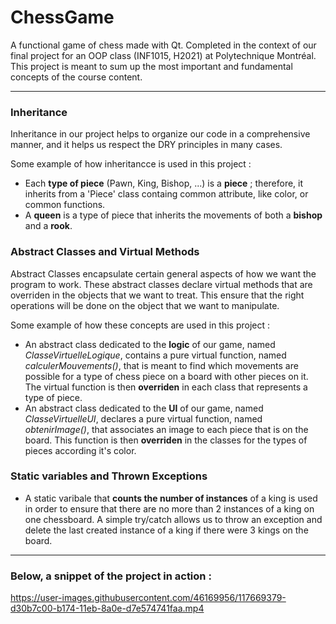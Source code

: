 # ChessGame

A functional game of chess made with Qt. Completed in the context of our final project for an OOP class (INF1015, H2021) at Polytechnique Montréal. This project is meant to sum up the most important and fundamental concepts of the course content. 

---

### Inheritance
Inheritance in our project helps to organize our code in a comprehensive manner, and it helps us respect the DRY principles in many cases. 

Some example of how inheritancce is used in this project :
* Each **type of piece** (Pawn, King, Bishop, ...) is a **piece** ; therefore, it inherits from a 'Piece' class containg common attribute, like color, or common functions.
* A **queen** is a type of piece that inherits the movements of both a **bishop** and a **rook**.


### Abstract Classes and Virtual Methods 
Abstract Classes encapsulate certain general aspects of how we want the program to work. These abstract classes declare virtual methods that are overriden in the objects that we want to treat. This ensure that the right operations will be done on the object that we want to manipulate.

Some example of how these concepts are used in this project :
* An abstract class dedicated to the **logic** of our game, named *ClasseVirtuelleLogique*, contains a pure virtual function, named *calculerMouvements()*, that is meant to find which movements are possible for a type of chess piece on a board with other pieces on it. The virtual function is then **overriden** in each class that represents a type of piece.
* An abstract class dedicated to the **UI** of our game, named *ClasseVirtuelleUI*, declares a pure virtual function, named *obtenirImage()*, that associates an image to each piece that is on the board. This function is then **overriden** in the classes for the types of pieces according it's color.


### Static variables and Thrown Exceptions

* A static varibale that **counts the number of instances** of a king is used in order to ensure that there are no more than 2 instances of a king on one chessboard. A simple try/catch allows us to throw an exception and delete the last created instance of a king if there were 3 kings on the board.

---

### Below, a snippet of the project in action : 

https://user-images.githubusercontent.com/46169956/117669379-d30b7c00-b174-11eb-8a0e-d7e574741faa.mp4
